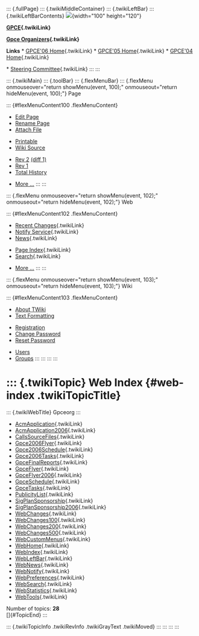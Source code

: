 ::: {.fullPage}
::: {.twikiMiddleContainer}
::: {.twikiLeftBar}
::: {.twikiLeftBarContents}
![](../pub/Gpceorg/WebLeftBar/gpce-logo.jpg){width="100" height="120"}

**[GPCE](../Gpce/WebHome){.twikiLink}**

**[Gpce Organizers](WebHome){.twikiLink}**

**Links** \* [GPCE\'06 Home](../GPCE06/WebHome){.twikiLink} \* [GPCE\'05
Home](../Gpce05/WebHome){.twikiLink} \* [GPCE\'04
Home](../Gpce04/WebHome){.twikiLink}

\* [Steering Committee](../Gpce/SteeringCommittee){.twikiLink}
:::
:::

::: {.twikiMain}
::: {.toolBar}
::: {.flexMenuBar}
::: {.flexMenu onmouseover="return showMenu(event, 100);" onmouseout="return hideMenu(event, 100);"}
Page

::: {#flexMenuContent100 .flexMenuContent}
-   [Edit
    Page](http://www.program-transformation.org/edit/Gpceorg/WebIndex?t=1536827628)
-   [Rename
    Page](http://www.program-transformation.org/rename/Gpceorg/WebIndex)
-   [Attach
    File](http://www.program-transformation.org/attach/Gpceorg/WebIndex)

<!-- -->

-   [Printable](http://www.program-transformation.org/view/Gpceorg/WebIndex?skin=print.pattern)
-   [Wiki
    Source](http://www.program-transformation.org/view/Gpceorg/WebIndex?skin=text&raw=on&contenttype=text/plain)

<!-- -->

-   [Rev
    2](http://www.program-transformation.org/view/Gpceorg/WebIndex?rev=1.2)
    [(diff 1)](http://www.program-transformation.org/rdiff/Gpceorg/WebIndex?rev1=1.2&rev2=1.1)
-   [Rev
    1](http://www.program-transformation.org/view/Gpceorg/WebIndex?rev=1.1)
-   [Total
    History](http://www.program-transformation.org/rdiff/Gpceorg/WebIndex)

<!-- -->

-   [More
    \...](http://www.program-transformation.org/oops/Gpceorg/WebIndex?template=oopsmore&param1=1.2&param2=1.2)
:::
:::

::: {.flexMenu onmouseover="return showMenu(event, 102);" onmouseout="return hideMenu(event, 102);"}
Web

::: {#flexMenuContent102 .flexMenuContent}
-   [Recent Changes](WebChanges){.twikiLink}
-   [Notify Service](WebNotify){.twikiLink}
-   [News](WebNews){.twikiLink}

<!-- -->

-   [Page Index](WebIndex){.twikiLink}
-   [Search](WebSearch){.twikiLink}

<!-- -->

-   [More
    \...](http://www.program-transformation.org/oops/Gpceorg/WebIndex?template=oopsmore&param1=1.2&param2=1.2)
:::
:::

::: {.flexMenu onmouseover="return showMenu(event, 103);" onmouseout="return hideMenu(event, 103);"}
Wiki

::: {#flexMenuContent103 .flexMenuContent}
-   [About
    TWiki](http://www.program-transformation.org/view/TWiki/WebHome)
-   [Text
    Formatting](http://www.program-transformation.org/view/TWiki/TextFormattingRules)

<!-- -->

-   [Registration](http://www.program-transformation.org/view/TWiki/TWikiRegistration)
-   [Change
    Password](http://www.program-transformation.org/view/TWiki/ChangePassword)
-   [Reset
    Password](http://www.program-transformation.org/view/TWiki/ResetPassword)

<!-- -->

-   [Users](http://www.program-transformation.org/view/Main/TWikiUsers)
-   [Groups](http://www.program-transformation.org/view/Main/TWikiGroups)
:::
:::
:::
:::

::: {.twikiTopic}
Web Index {#web-index .twikiTopicTitle}
=========

::: {.twikiWebTitle}
Gpceorg
:::

-   [AcmApplication](AcmApplication){.twikiLink}
-   [AcmApplication2006](AcmApplication2006){.twikiLink}
-   [CallsSourceFiles](CallsSourceFiles){.twikiLink}
-   [Gpce2006Flyer](Gpce2006Flyer){.twikiLink}
-   [Gpce2006Schedule](Gpce2006Schedule){.twikiLink}
-   [Gpce2006Tasks](Gpce2006Tasks){.twikiLink}
-   [GpceFinalReports](GpceFinalReports){.twikiLink}
-   [GpceFlyer](GpceFlyer){.twikiLink}
-   [GpceFlyer2006](GpceFlyer2006){.twikiLink}
-   [GpceSchedule](GpceSchedule){.twikiLink}
-   [GpceTasks](GpceTasks){.twikiLink}
-   [PublicityList](PublicityList){.twikiLink}
-   [SigPlanSponsorship](SigPlanSponsorship){.twikiLink}
-   [SigPlanSponsorship2006](SigPlanSponsorship2006){.twikiLink}
-   [WebChanges](WebChanges){.twikiLink}
-   [WebChanges100](WebChanges100){.twikiLink}
-   [WebChanges200](WebChanges200){.twikiLink}
-   [WebChanges500](WebChanges500){.twikiLink}
-   [WebCustomMenus](WebCustomMenus){.twikiLink}
-   [WebHome](WebHome){.twikiLink}
-   [WebIndex](WebIndex){.twikiLink}
-   [WebLeftBar](WebLeftBar){.twikiLink}
-   [WebNews](WebNews){.twikiLink}
-   [WebNotify](WebNotify){.twikiLink}
-   [WebPreferences](WebPreferences){.twikiLink}
-   [WebSearch](WebSearch){.twikiLink}
-   [WebStatistics](WebStatistics){.twikiLink}
-   [WebTools](WebTools){.twikiLink}

Number of topics: **28**\
[]{#TopicEnd}
:::

::: {.twikiTopicInfo .twikiRevInfo .twikiGrayText .twikiMoved}
:::
:::
:::
:::

